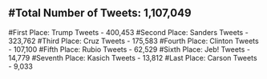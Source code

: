 #Total Number of Tweets: 1,107,049 
---
#First Place: Trump Tweets - 400,453
#Second Place: Sanders Tweets - 323,762
#Third Place: Cruz Tweets - 175,583
#Fourth Place: Clinton Tweets - 107,100
#Fifth Place: Rubio Tweets - 62,529
#Sixth Place: Jeb! Tweets - 14,779
#Seventh Place: Kasich Tweets - 13,812
#Last Place: Carson Tweets - 9,033
